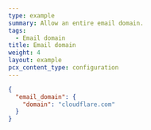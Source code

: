 ```yaml
---
type: example
summary: Allow an entire email domain.
tags:
  - Email domain
title: Email domain
weight: 4
layout: example
pcx_content_type: configuration
---
```


```json
{
  "email_domain": {
    "domain": "cloudflare.com"
  }
}
```
